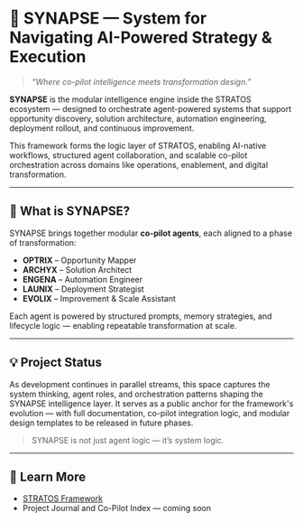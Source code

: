 # 🧠 SYNAPSE — System for Navigating AI-Powered Strategy & Execution

> *“Where co-pilot intelligence meets transformation design.”*

**SYNAPSE** is the modular intelligence engine inside the STRATOS ecosystem — designed to orchestrate agent-powered systems that support opportunity discovery, solution architecture, automation engineering, deployment rollout, and continuous improvement.

This framework forms the logic layer of STRATOS, enabling AI-native workflows, structured agent collaboration, and scalable co-pilot orchestration across domains like operations, enablement, and digital transformation.

---

## 🧩 What is SYNAPSE?

SYNAPSE brings together modular **co-pilot agents**, each aligned to a phase of transformation:

- **OPTRIX** – Opportunity Mapper  
- **ARCHYX** – Solution Architect  
- **ENGENA** – Automation Engineer  
- **LAUNIX** – Deployment Strategist  
- **EVOLIX** – Improvement & Scale Assistant

Each agent is powered by structured prompts, memory strategies, and lifecycle logic — enabling repeatable transformation at scale.

---

## 💡 Project Status

As development continues in parallel streams, this space captures the system thinking, agent roles, and orchestration patterns shaping the SYNAPSE intelligence layer. It serves as a public anchor for the framework's evolution — with full documentation, co-pilot integration logic, and modular design templates to be released in future phases.

> SYNAPSE is not just agent logic — it’s system logic.

---

## 🧠 Learn More

- [STRATOS Framework](https://github.com/hadzwanihasni/stratos)  
- Project Journal and Co-Pilot Index — coming soon
